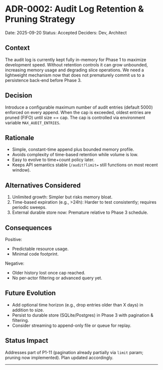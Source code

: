 # ADR-0002: Audit Log Retention & Pruning Strategy

Date: 2025-09-20
Status: Accepted
Deciders: Dev, Architect

## Context
The audit log is currently kept fully in-memory for Phase 1 to maximize development speed. Without retention controls it can grow unbounded, increasing memory usage and degrading slice operations. We need a lightweight mechanism now that does not prematurely commit us to a persistence back-end before Phase 3.

## Decision
Introduce a configurable maximum number of audit entries (default 5000) enforced on every append. When the cap is exceeded, oldest entries are pruned (FIFO) until size == cap. The cap is controlled via environment variable `MAX_AUDIT_ENTRIES`.

## Rationale
- Simple, constant-time append plus bounded memory profile.
- Avoids complexity of time-based retention while volume is low.
- Easy to evolve to time+count policy later.
- Keeps API semantics stable (`/audit?limit=` still functions on most recent window).

## Alternatives Considered
1. Unlimited growth: Simpler but risks memory bloat.
2. Time-based expiration (e.g., >24h): Harder to test consistently; requires periodic sweeps.
3. External durable store now: Premature relative to Phase 3 schedule.

## Consequences
Positive:
- Predictable resource usage.
- Minimal code footprint.

Negative:
- Older history lost once cap reached.
- No per-actor filtering or advanced query yet.

## Future Evolution
- Add optional time horizon (e.g., drop entries older than X days) in addition to size.
- Persist to durable store (SQLite/Postgres) in Phase 3 with pagination & filtering.
- Consider streaming to append-only file or queue for replay.

## Status Impact
Addresses part of P1-11 (pagination already partially via `limit` param; pruning now implemented). Plan updated accordingly.

---

